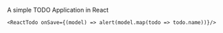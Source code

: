 A simple TODO Application in React

    <ReactTodo onSave={(model) => alert(model.map(todo => todo.name))}/>